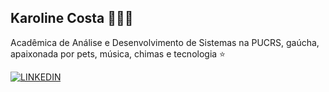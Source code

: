 ## Karoline Costa 👩🏻‍💻

Acadêmica de Análise e Desenvolvimento de Sistemas na PUCRS, gaúcha, apaixonada por pets, música, chimas e tecnologia ⭐

[![*LINKEDIN*](https://img.shields.io/badge/-LinkedIn-0A66C2?logo=linkedin&logoColor=white)](https://www.linkedin.com/in/karoline-costa-982891b8/)

